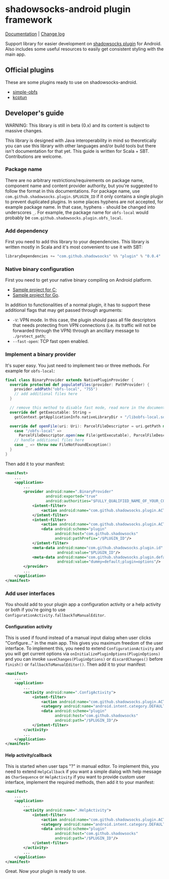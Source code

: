 # shadowsocks-android plugin framework

[Documentation](doc.md) | [Change log](CHANGES.md)

Support library for easier development on [shadowsocks
 plugin](https://github.com/shadowsocks/shadowsocks-org/issues/28) for Android. Also includes some
 useful resources to easily get consistent styling with the main app.

## Official plugins

These are some plugins ready to use on shadowsocks-android.

* [simple-obfs](https://github.com/shadowsocks/simple-obfs-android/releases)
* [kcptun](https://github.com/shadowsocks/kcptun-android/releases)

## Developer's guide

WARNING: This library is still in beta (0.x) and its content is subject to massive changes.

This library is designed with Java interoperability in mind so theoretically you can use this
 library with other languages and/or build tools but there isn't documentation for that yet. This
 guide is written for Scala + SBT. Contributions are welcome.

### Package name

There are no arbitrary restrictions/requirements on package name, component name and content
 provider authority, but you're suggested to follow the format in this documentations. For package
 name, use `com.github.shadowsocks.plugin.$PLUGIN_ID` if it only contains a single plugin to
 prevent duplicated plugins. In some places hyphens are not accepted, for example package name. In
 that case, hyphens `-` should be changed into underscores `_`. For example, the package name for
 `obfs-local` would probably be `com.github.shadowsocks.plugin.obfs_local`.

### Add dependency

First you need to add this library to your dependencies. This library is written mostly in Scala
 and it's most convenient to use it with SBT:

```scala
libraryDependencies += "com.github.shadowsocks" %% "plugin" % "0.0.4"
```

### Native binary configuration

First you need to get your native binary compiling on Android platform.

* [Sample project for C](https://github.com/shadowsocks/simple-obfs-android/tree/4f82c4a4e415d666e70a7e2e60955cb0d85c1615);
* [Sample project for Go](https://github.com/shadowsocks/kcptun-android/tree/41f42077e177618553417c16559784a51e9d8c4c).

In addition to functionalities of a normal plugin, it has to support these additional flags that
 may get passed through arguments:

* `-V`: VPN mode. In this case, the plugin should pass all file descriptors that needs protecting
  from VPN connections (i.e. its traffic will not be forwarded through the VPN) through an
  ancillary message to `./protect_path`;
* `--fast-open`: TCP fast open enabled.

### Implement a binary provider

It's super easy. You just need to implement two or three methods. For example for `obfs-local`:

```scala
final class BinaryProvider extends NativePluginProvider {
  override protected def populateFiles(provider: PathProvider) {
    provider.addPath("obfs-local", "755")
    // add additional files here
  }

  // remove this method to disable fast mode, read more in the documentation
  override def getExecutable: String =
    getContext.getApplicationInfo.nativeLibraryDir + "/libobfs-local.so"

  override def openFile(uri: Uri): ParcelFileDescriptor = uri.getPath match {
    case "/obfs-local" =>
      ParcelFileDescriptor.open(new File(getExecutable), ParcelFileDescriptor.MODE_READ_ONLY)
    // handle additional files here
    case _ => throw new FileNotFoundException()
  }
}
```

Then add it to your manifest:

```xml
<manifest>
    ...
    <application>
        ...
        <provider android:name=".BinaryProvider"
                  android:exported="true"
                  android:authorities="$FULLY_QUALIFIED_NAME_OF_YOUR_CONTENTPROVIDER">
            <intent-filter>
                <action android:name="com.github.shadowsocks.plugin.ACTION_NATIVE_PLUGIN"/>
            </intent-filter>
            <intent-filter>
                <action android:name="com.github.shadowsocks.plugin.ACTION_NATIVE_PLUGIN"/>
                <data android:scheme="plugin"
                      android:host="com.github.shadowsocks"
                      android:pathPrefix="/$PLUGIN_ID"/>
            </intent-filter>
            <meta-data android:name="com.github.shadowsocks.plugin.id"
                       android:value="$PLUGIN_ID"/>
            <meta-data android:name="com.github.shadowsocks.plugin.default_config"
                       android:value="dummy=default;plugin=options"/>
        </provider>
        ...
    </application>
</manifest>
```

### Add user interfaces

You should add to your plugin app a configuration activity or a help activity or both if you're
 going to use `ConfigurationActivity.fallbackToManualEditor`.

#### Configuration activity

This is used if found instead of a manual input dialog when user clicks "Configure..." in the main
 app. This gives you maximum freedom of the user interface. To implement this, you need to extend
 `ConfigurationActivity` and you will get current options via
 `onInitializePluginOptions(PluginOptions)` and you can invoke `saveChanges(PluginOptions)` or
 `discardChanges()` before `finish()` or `fallbackToManualEditor()`. Then add it to your manifest:

```xml
<manifest>
    ...
    <application>
        ...
        <activity android:name=".ConfigActivity">
            <intent-filter>
                <action android:name="com.github.shadowsocks.plugin.ACTION_CONFIGURE"/>
                <category android:name="android.intent.category.DEFAULT"/>
                <data android:scheme="plugin"
                      android:host="com.github.shadowsocks"
                      android:path="/$PLUGIN_ID"/>
            </intent-filter>
        </activity>
        ...
    </application>
</manifest>
```

#### Help activity/callback

This is started when user taps "?" in manual editor. To implement this, you need to extend
 `HelpCallback` if you want a simple dialog with help message as `CharSequence` or `HelpActivity`
 if you want to provide custom user interface, implement the required methods, then add it to your
 manifest:

```xml
<manifest>
    ...
    <application>
        ...
        <activity android:name=".HelpActivity">
            <intent-filter>
                <action android:name="com.github.shadowsocks.plugin.ACTION_HELP"/>
                <category android:name="android.intent.category.DEFAULT"/>
                <data android:scheme="plugin"
                      android:host="com.github.shadowsocks"
                      android:path="/$PLUGIN_ID"/>
            </intent-filter>
        </activity>
        ...
    </application>
</manifest>
```

Great. Now your plugin is ready to use.
